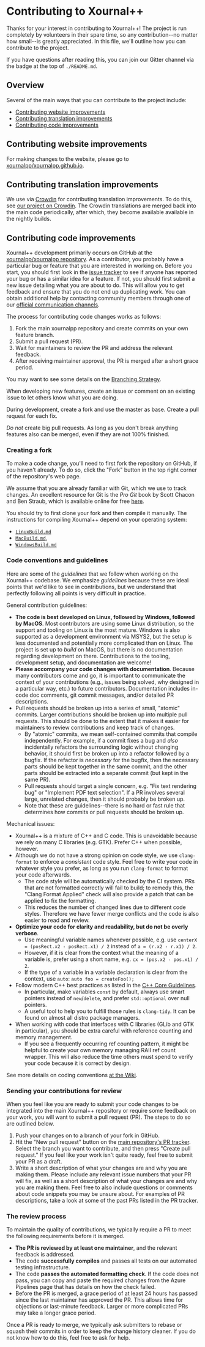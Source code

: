 # Contributing to Xournal++

Thanks for your interest in contributing to Xournal++! The project is run
completely by volunteers in their spare time, so any contribution--no matter how
small--is greatly appreciated. In this file, we'll outline how you can
contribute to the project.

If you have questions after reading this, you can join our Gitter channel via
the badge at the top of `./README.md`.

## Overview

Several of the main ways that you can contribute to the project include:

* [Contributing website improvements](#contributing-website-improvements)
* [Contributing translation improvements](#contributing-translation-improvements)
* [Contributing code improvements](#contributing-code-improvements)

## Contributing website improvements

For making changes to the website, please go to [xournalpp/xournalpp.github.io](https://github.com/xournalpp/xournalpp.github.io).

## Contributing translation improvements

We use via [Crowdin](https://crowdin.com) for contributing translation
improvements. To do this, see [our project on Crowdin](https://crowdin.com/project/xournalpp). The Crowdin
translations are merged back into the main code periodically, after which, they
become available available in the nightly builds.

## Contributing code improvements

Xournal++ development primarily occurs on GitHub at the [xournalpp/xournalpp
repository](https://github.com/xournalpp/xournalpp). As a contributor, you
probably have a particular bug or feature that you are interested in working on.
Before you start, you should first look in the [issue
tracker](https://github.com/xournalpp/xournalpp/issues) to see if anyone has
reported your bug or has a similar idea for a feature. If not, you should first
submit a new issue detailing what you are about to do. This will allow you to
get feedback and ensure that you do not end up duplicating work. You can obtain
additional help by contacting community members through one of our [official
communication channels](https://xournalpp.github.io/community/help).

The process for contributing code changes works as follows:

1. Fork the main xournalpp repository and create commits on your own feature
   branch.
2. Submit a pull request (PR).
3. Wait for maintainers to review the PR and address the relevant feedback.
4. After receiving maintainer approval, the PR is merged after a short grace
   period.

You may want to see some details on the [Branching Strategy](./readme/Releases.md#branching-strategy).

When developing new features, create an issue or comment on an existing issue to let others know what you are doing.

During development, create a fork and use the master as base. Create a pull request for each fix.

_Do not_ create big pull requests. As long as you don't break anything features also can be
merged, even if they are not 100% finished.

### Creating a fork

To make a code change, you'll need to first fork the repository on GitHub, if
you haven't already. To do so, click the "Fork" button in the top right corner
of the repository's web page.

We assume that you are already familiar with Git, which we use to track changes.
An excellent resource for Git is the _Pro Git_ book by Scott Chacon and Ben
Straub, which is available online for free
[here](https://git-scm.com/book/en/v2).

You should try to first clone your fork and then compile it manually. The
instructions for compiling Xournal++ depend on your operating system:

* [`LinuxBuild.md`](readme/LinuxBuild.md)
* [`MacBuild.md`](readme/MacBuild.md),
* [`WindowsBuild.md`](readme/WindowsBuild.md)

### Code conventions and guidelines

Here are some of the _guidelines_ that we follow when working on the Xournal++
codebase. We emphasize _guidelines_ because these are ideal points that we'd
like to see in contributions, but we understand that perfectly following all
points is very difficult in practice.

General contribution guidelines:

* **The code is best developed on Linux, followed by Windows, followed by
  MacOS**. Most contributors are using some Linux distribution, so the support
  and tooling on Linux is the most mature. Windows is also supported as a
  development environment via MSYS2, but the setup is less documented and
  potentially more complicated than on Linux. The project is set up to _build_
  on MacOS, but there is no documentation regarding development on there.
  Contributions to the tooling, development setup, and documentation are
  welcome!
* **Please accompany your code changes with documentation**. Because many
  contributors come and go, it is important to communicate the context of your
  contributions (e.g., issues being solved, why designed in a particular way,
  etc.) to future contributors. Documentation includes in-code doc comments, git
  commit messages, and/or detailed PR descriptions.
* Pull requests should be broken up into a series of small, "atomic" commits.
  Larger contributions should be broken up into multiple pull requests. This
  should be done to the extent that it makes it easier for maintainers to review
  contributions and keep track of changes.
  * By "atomic" commits, we mean self-contained commits that compile
    independently. For example, if a commit fixes a bug and _also_ incidentally
    refactors the surrounding logic without changing behavior, it should first
    be broken up into a refactor followed by a bugfix. If the refactor is
    _necessary_ for the bugfix, then the necessary parts should be kept together
    in the same commit, and the other parts should be extracted into a separate
    commit (but kept in the same PR).
  * Pull requests should target a single concern, e.g. "Fix text rendering bug"
    or "Implement PDF text selection". If a PR involves several large, unrelated
    changes, then it should probably be broken up.
  * Note that these are guidelines--there is no hard or fast rule that
    determines how commits or pull requests should be broken up.

Mechanical issues:

* Xournal++ is a mixture of C++ and C code. This is unavoidable because we rely on
  many C libraries (e.g. GTK). Prefer C++ when possible, however.
* Although we do not have a strong opinion on code style, we use `clang-format`
  to enforce a _consistent_ code style. Feel free to write your code in whatever
  style you prefer, as long as you run `clang-format` to format your code
  afterwards.
  * The code style will be automatically checked by the CI system. PRs that are
    not formatted correctly will fail to build; to remedy this, the "Clang
    Format Applied" check will also provide a patch that can be applied to fix
    the formatting.
  * This reduces the number of changed lines due to different code styles.
    Therefore we have fewer merge conflicts and the code is also easier to read
    and review.
* **Optimize your code for clarity and readability, but do not be overly
  verbose**.
  * Use meaningful variable names whenever possible, e.g. use `centerX = (posRect.x2 - posRect.x1) / 2` instead of `a = (r.x2 - r.x1) / 2`.
  * However, if it is clear from the context what the meaning of a variable is,
    prefer using a short name, e.g. `cx = (pos.x2 - pos.x1) / 2`.
  * If the type of a variable in a variable declaration is clear from the
    context, use `auto`:
    `auto foo = createFoo();`
* Follow modern C++ best practices as listed in the [C++ Core
  Guidelines](https://isocpp.github.io/CppCoreGuidelines/CppCoreGuidelines).
  * In particular, make variables `const` by default, always use smart pointers
    instead of `new`/`delete`, and prefer `std::optional` over null pointers.
  * A useful tool to help you to fulfill those rules is `clang-tidy`. It can be
    found on almost all distro package managers.
* When working with code that interfaces with C libraries (GLib and GTK in
  particular), you should be extra careful with reference counting and memory
  management.
  * If you see a frequently occurring ref counting pattern, it might be helpful
    to create your own memory managing RAII ref count wrapper. This will also
    reduce the time others must spend to verify your code because it is correct
    by design.

See more details on coding conventions [at the Wiki](https://github.com/xournalpp/xournalpp/wiki/Coding-conventions).

### Sending your contributions for review

When you feel like you are ready to submit your code changes to be integrated
into the main Xournal++ repository or require some feedback on your work, you
will want to submit a pull request (PR). The steps to do so are outlined below.

1. Push your changes on to a branch of your fork in GitHub.
2. Hit the "New pull request" button on the
   [main repository's PR tracker](https://github.com/xournalpp/xournalpp/pulls).
   Select the branch you want to contribute, and then press "Create pull
   request." If you feel like your work isn't quite ready, feel free to submit
   your PR as a draft.
3. Write a short description of what your changes are and why you are making
   them. Please include any relevant issue numbers that your PR will fix, as
   well as a short description of what your changes are and why you are making
   them. Feel free to also include questions or comments about code snippets you
   may be unsure about. For examples of PR descriptions, take a look at some of
   the past PRs listed in the PR tracker.

### The review process

To maintain the quality of contributions, we typically require a PR to meet the
following requirements before it is merged.

* **The PR is reviewed by at least one maintainer**, and the relevant feedback is
  addressed.
* The code **successfully compiles** and passes all tests on our automated testing
  infrastructure.
* The code **passes the automated formatting check**. If the code does not pass,
  you can copy and paste the required changes from the Azure Pipelines page that
  has details on how the check failed.
* Before the PR is merged, a grace period of at least 24 hours has passed since
  the last maintainer has approved the PR. This allows time for objections or
  last-minute feedback. Larger or more complicated PRs may take a longer grace
  period.

Once a PR is ready to merge, we typically ask submitters to rebase or squash
their commits in order to keep the change history cleaner. If you do not know
how to do this, feel free to ask for help.
